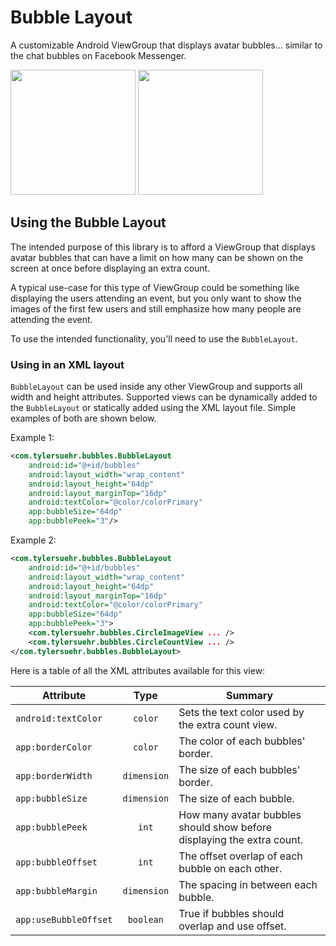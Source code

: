 # Bubble Layout
A customizable Android ViewGroup that displays avatar bubbles... similar to the chat bubbles on Facebook Messenger.

<img src="https://github.com/tylersuehr7/bubble-layout/blob/master/docs/screen_bubbles_1.png" width="200"> <img src="https://github.com/tylersuehr7/bubble-layout/blob/master/docs/screen_bubbles_2.png" width="200">

## Using the Bubble Layout
The intended purpose of this library is to afford a ViewGroup that displays avatar bubbles that can have a limit on how many can be shown on the screen at once before displaying an extra count.

A typical use-case for this type of ViewGroup could be something like displaying the users attending an event, but you only want to show the images of the first few users and still emphasize how many people are attending the event.

To use the intended functionality, you'll need to use the `BubbleLayout`.

### Using in an XML layout
`BubbleLayout` can be used inside any other ViewGroup and supports all width and height attributes. Supported views can be dynamically added to the `BubbleLayout` or statically added using the XML layout file. Simple examples of both are shown below.

Example 1:
```xml
<com.tylersuehr.bubbles.BubbleLayout
    android:id="@+id/bubbles"
    android:layout_width="wrap_content"
    android:layout_height="64dp"
    android:layout_marginTop="16dp"
    android:textColor="@color/colorPrimary"
    app:bubbleSize="64dp"
    app:bubblePeek="3"/>
```

Example 2:
```xml
<com.tylersuehr.bubbles.BubbleLayout
    android:id="@+id/bubbles"
    android:layout_width="wrap_content"
    android:layout_height="64dp"
    android:layout_marginTop="16dp"
    android:textColor="@color/colorPrimary"
    app:bubbleSize="64dp"
    app:bubblePeek="3">
    <com.tylersuehr.bubbles.CircleImageView ... />
    <com.tylersuehr.bubbles.CircleCountView ... />
</com.tylersuehr.bubbles.BubbleLayout>
```

<attr name="android:textColor"/>
        <attr name="borderColor"/>
        <attr name="borderWidth"/>
        <attr name="bubbleSize"/>
        <attr name="bubblePeek"/>
        <attr name="bubbleOffset"/>
        <attr name="bubbleMargin"/>
        <attr name="useBubbleOffset"/>

Here is a table of all the XML attributes available for this view:

Attribute | Type | Summary
--- | :---: | ---
`android:textColor` | `color` | Sets the text color used by the extra count view.
`app:borderColor` | `color` | The color of each bubbles' border.
`app:borderWidth` | `dimension` | The size of each bubbles' border.
`app:bubbleSize` | `dimension` | The size of each bubble.
`app:bubblePeek` | `int` | How many avatar bubbles should show before displaying the extra count.
`app:bubbleOffset` | `int` | The offset overlap of each bubble on each other.
`app:bubbleMargin` | `dimension` | The spacing in between each bubble.
`app:useBubbleOffset` | `boolean` | True if bubbles should overlap and use offset.

